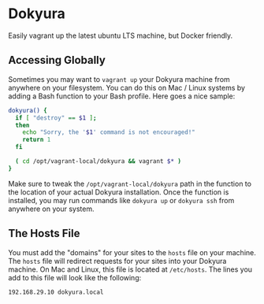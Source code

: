 Dokyura
=======

Easily vagrant up the latest ubuntu LTS machine, but Docker friendly.


Accessing Globally
------------------

Sometimes you may want to `vagrant up` your Dokyura machine from anywhere on your filesystem. You can do this on Mac / Linux systems by adding a Bash function to your Bash profile. Here goes a nice sample:

```bash
dokyura() {
  if [ "destroy" == $1 ];
  then
    echo "Sorry, the '$1' command is not encouraged!"
    return 1
  fi

  ( cd /opt/vagrant-local/dokyura && vagrant $* )
}
```

Make sure to tweak the `/opt/vagrant-local/dokyura` path in the function to the location of your actual Dokyura installation. Once the function is installed, you may run commands like `dokyura up` or `dokyura ssh` from anywhere on your system.


The Hosts File
--------------

You must add the "domains" for your sites to the `hosts` file on your machine. The `hosts` file will redirect requests for your sites into your Dokyura machine. On Mac and Linux, this file is located at `/etc/hosts`. The lines you add to this file will look like the following:

~~~
192.168.29.10 dokyura.local
~~~

